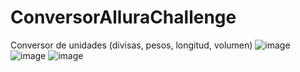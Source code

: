 # ConversorAlluraChallenge
Conversor de unidades (divisas, pesos, longitud, volumen)
![image](https://user-images.githubusercontent.com/120650026/225381692-45e75cc6-9dc3-47a8-9924-c1dd4d17259e.png)
![image](https://user-images.githubusercontent.com/120650026/225381712-cf1f18ed-891b-466a-942a-f3b4c4204003.png)
![image](https://user-images.githubusercontent.com/120650026/225381748-77297c52-4b8b-4ba4-9392-6d925dab4552.png)
